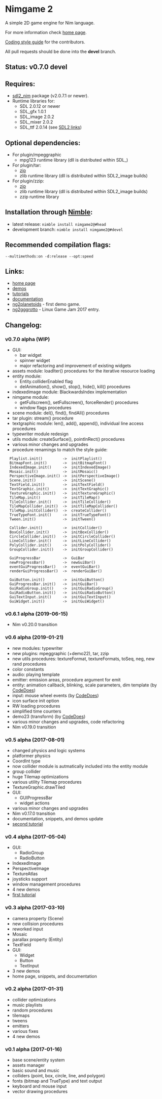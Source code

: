 Nimgame 2
=========

A simple 2D game engine for Nim language.

For more information check [home page](https://vladar4.github.io/nimgame2/).

[Coding style guide](STYLE.md) for the contributors.

All pull requests should be done into the **devel** branch.

Status: v0.7.0 devel
--------------------


Requires:
---------

* [sdl2_nim](https://github.com/Vladar4/sdl2_nim) package (v2.0.7.1 or newer).
* Runtime libraries for:
  * SDL 2.0.12 or newer
  * SDL_gfx 1.0.1
  * SDL_image 2.0.2
  * SDL_mixer 2.0.2
  * SDL_ttf 2.0.14
(see [SDL2 links](https://github.com/Vladar4/sdl2_nim/blob/master/LINKS.md))


Optional dependencies:
----------------------

* For plugin/mpeggraphic
  * mpg123 runtime library (dll is distributed within SDL_)
* For plugin/tar:
  * [zip](https://github.com/nim-lang/zip)
  * zlib runtime library (dll is distributed within SDL2_image builds)
* For plugin/zzip:
  * [zip](https://github.com/nim-lang/zip)
  * zlib runtime library (dll is distributed within SDL2_image builds)
  * zzip runtime library


Installation through [Nimble](https://github.com/nim-lang/nimble):
------------------------------------------------------------------

* latest release: `nimble install nimgame2@#head`
* development branch: `nimble install nimgame2@#devel`


Recommended compilation flags:
------------------------------
`--multimethods:on -d:release --opt:speed`


Links:
------

* [home page](https://vladar4.github.io/nimgame2/)
* [demos](demos)
* [tutorials](https://vladar4.github.io/nimgame2/tutorials)
* [documentation](https://vladar4.github.io/nimgame2/docs.html)
* [ng2planetoids](https://github.com/Vladar4/ng2planetoids) - first demo game.
* [ng2gggrotto](https://github.com/Vladar4/ng2gggrotto) - Linux Game Jam 2017 entry.


Changelog:
----------

### v0.7.0 alpha (WIP)
* GUI:
  * bar widget
  * spinner widget
  * major refactoring and improvement of existing widgets
* assets module: loadIter() procedures for the iterative resource loading
* entity module:
  * Entity.colliderEnabled flag
  * delAnimation(), show(), stop(), hide(), kill() procedures
* indexedimage module: BlackwardsIndex implementation
* nimgame module:
  * getFullscreen(), setFullscreen(), forceRender() procedures
  * window flags procedures
* scene module: del(), find(), findAll() procedures
* tar plugin: stream() procedure
* textgraphic module: len(), add(), append(), individual line access procedures
* typewriter module redesign
* utils module: createSurface(), pointInRect() procedures
* various minor changes and upgrades
* procedure renamings to match the style guide:
```
  Playlist.init()         ->  initPlaylist()
  BitmapFont.init()       ->  initBitmapFont()
  IndexedImage.init()     ->  initIndexedImage()
  Mosaic.init()           ->  initMosaic()
  PerspectiveImage.init() ->  initPerspectiveImage()
  Scene.init()            ->  initScene()
  TextField.init()        ->  initTextField()
  TextGraphic.init()      ->  initTextGraphic()
  TextureGraphic.init()   ->  initTextureGraphic()
  TileMap.init()          ->  initTileMap()
  TileCollider.init()     ->  initTileCollider()
  TileMapCollider.init()  ->  initTileMapCollider()
  TileMap.initCollider()  ->  createCollider()
  TrueTypeFont.init()     ->  initTrueTypeFont()
  Tween.init()            ->  initTween()

  Collider.init()         ->  initCollider()
  BoxCollider.init()      ->  initBoxCollider()
  CircleCollider.init()   ->  initCircleCollider()
  LineCollider.init()     ->  initLineCollider()
  PolyCollider.init()     ->  initPolyCollider()
  GroupCollider.init()    ->  initGroupCollider()

  GuiProgressBar          ->  GuiBar
  newProgressBar()        ->  newGuiBar()
  eventGuiProgressBar()   ->  eventGuiBar()
  renderGuiProgressBar()  ->  renderGuiBar()

  GuiButton.init()        ->  initGuiButton()
  GuiProgressBar.init()   ->  initGuiBar()
  GuiRadioGroup.init()    ->  initGuiRadioGroup()
  GuiRadioButton.init()   ->  initGuiRadioButton()
  GuiTextInput.init()     ->  initGuiTextInput()
  GuiWidget.init()        ->  initGuiWidget()
```

### v0.6.1 alpha (2019-06-15)
* Nim v0.20.0 transition

### v0.6 alpha (2019-01-21)
* new modules: typewriter
* new plugins: mpeggraphic (+demo22), tar, zzip
* new utils procedures: textureFormat, textureFormats, toSeq, neg, new rand procedures
* color constants
* audio: playing template
* emitter: emission areas, procedure argument for emit
* entity: animation callback, blinking, scale parameters, dim template (by [CodeDoes](https://github.com/CodeDoes))
* input: mouse wheel events (by [CodeDoes](https://github.com/CodeDoes))
* icon surface init option
* RW loading procedures
* simplified time counters
* demo23 (transform) (by [CodeDoes](https://github.com/CodeDoes))
* various minor changes and upgrades, code refactoring
* Nim v0.19.0 transition


### v0.5 alpha (2017-08-01)
* changed physics and logic systems
* platformer physics
* CoordInt type
* now collider module is autmatically included into the entity module
* group collider
* huge Tilemap optimizations
* various utility Tilemap procedures
* TextureGraphic.drawTiled
* GUI:
  * GUIProgressBar
  * widget actions
* various minor changes and upgrades
* Nim v0.17.0 transition
* documentation, snippets, and demos update
* [second tutorial](https://vladar4.github.io/nimgame2/tut102_platformer.html)

### v0.4 alpha (2017-05-04)
* GUI:
  * RadioGroup
  * RadioButton
* IndexedImage
* PerspectiveImage
* TextureAtlas
* joysticks support
* window management procedures
* 4 new demos
* [first tutorial](https://vladar4.github.io/nimgame2/tut101_bounce.html)


### v0.3 alpha (2017-03-10)
* camera property (Scene)
* new collision procedures
* reworked input
* Mosaic
* parallax property (Entity)
* TextField
* GUI:
  * Widget
  * Button
  * TextInput
* 3 new demos
* home page, snippets, and documentation

### v0.2 alpha (2017-01-31)
* collider optimizations
* music playlists
* random procedures
* tilemaps
* tweens
* emitters
* various fixes
* 4 new demos

### v0.1 alpha (2017-01-16)
* base scene/entity system
* assets manager
* basic sound and music
* colliders (point, box, circle, line, and polygon)
* fonts (bitmap and TrueType) and text output
* keyboard and mouse input
* vector drawing procedures

